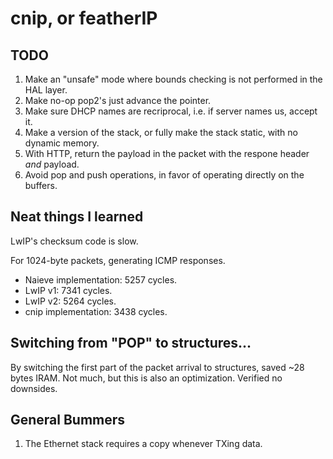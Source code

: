 # cnip, or featherIP

## TODO

1) Make an "unsafe" mode where bounds checking is not performed in the HAL layer.
2) Make no-op pop2's just advance the pointer.
3) Make sure DHCP names are recriprocal, i.e. if server names us, accept it.
4) Make a version of the stack, or fully make the stack static, with no dynamic memory.
5) With HTTP, return the payload in the packet with the respone header *and* payload.
6) Avoid pop and push operations, in favor of operating directly on the buffers.

## Neat things I learned

LwIP's checksum code is slow.

For 1024-byte packets, generating ICMP responses.

 * Naieve implementation: 5257 cycles. 
 * LwIP v1: 7341 cycles.
 * LwIP v2: 5264 cycles.
 * cnip implementation: 3438 cycles.

## Switching from "POP" to structures...


By switching the first part of the packet arrival to structures, saved ~28 bytes IRAM.  Not much, but this is also an optimization.  Verified no downsides.

## General Bummers

1) The Ethernet stack requires a copy whenever TXing data.
